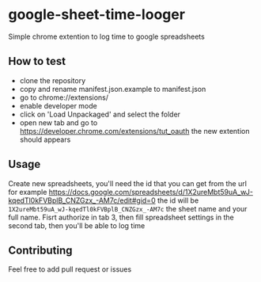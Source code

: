 # google-sheet-time-looger
Simple chrome extention to log time to google spreadsheets 
## How to test
 - clone the repository 
 - copy and rename manifest.json.example to manifest.json
 - go to chrome://extensions/
 - enable developer mode 
 - click on 'Load Unpackaged' and select the folder
 - open new tab and go to https://developer.chrome.com/extensions/tut_oauth the new extention should appears 
 
## Usage
 Create new spreadsheets, you'll need the id that you can get from the url for example  https://docs.google.com/spreadsheets/d/1X2ureMbt59uA_wJ-kqedTl0kFVBplB_CNZGzx_-AM7c/edit#gid=0 the id will be `1X2ureMbt59uA_wJ-kqedTl0kFVBplB_CNZGzx_-AM7c` the sheet name and your full name. 
 Fisrt authorize in tab 3, then fill spreadsheet settings in the second tab, then you'll be able to log time 

 ## Contributing
 Feel free to add pull request or issues 